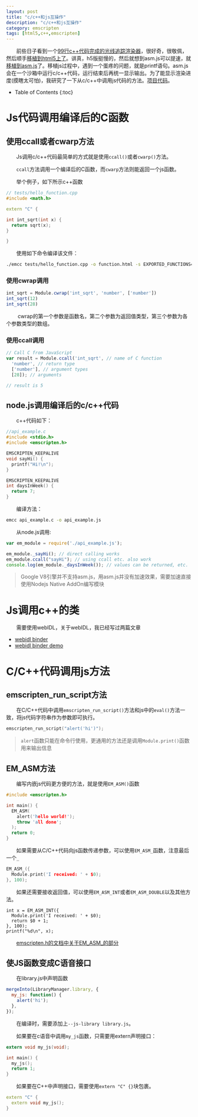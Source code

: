 ```yaml
---
layout: post
title: "c/c++和js互操作"
description: "c/c++和js互操作"
category: emscripten
tags: [html5,c++,emscripten]
---
```


&#160; &#160; &#160; &#160;前些日子看到一个[99行c++代码完成的光线追踪渲染器](http://www.kevinbeason.com/smallpt/)，很好奇，很敬佩，然后顺手[移植到html5上了](http://aicdg.com/miniRayTracing/smallpt.html?spp=100)。讲真，h5版挺慢的，然后就想到asm.js可以提速，就[移植到asm.js](http://aicdg.com/miniRayTracing/smallpt-asmjs/smallpt.html?spp=100)了。移植js过程中，遇到一个蛋疼的问题，就是printf语句。asm.js会在一个沙箱中运行c/c++代码，运行结束后再统一显示输出。为了能显示渲染进度(摸瞎太可怕)，我研究了一下从c/c++中调用js代码的方法。[项目代码](https://github.com/THISISAGOODNAME/miniRayTracing)。

<!-- more -->

* Table of Contents
{:toc}

# Js代码调用编译后的C函数

## 使用ccall或者cwarp方法

&#160; &#160; &#160; &#160;Js调用c/c++代码最简单的方式就是使用`ccall()`或者`cwarp()`方法。

&#160; &#160; &#160; &#160;`ccall`方法调用一个编译后的C函数，而`cwarp`方法则能返回一个js函数。

&#160; &#160; &#160; &#160;举个例子，如下所示c++函数

```c++
// tests/hello_function.cpp
#include <math.h>

extern "C" {

int int_sqrt(int x) {
  return sqrt(x);
}

}
```

&#160; &#160; &#160; &#160;使用如下命令编译该文件：

```bash
./emcc tests/hello_function.cpp -o function.html -s EXPORTED_FUNCTIONS="['_int_sqrt']"
```

### 使用cwrap调用

```js
int_sqrt = Module.cwrap('int_sqrt', 'number', ['number'])
int_sqrt(12)
int_sqrt(28)
```

&#160; &#160; &#160; &#160; cwrap的第一个参数是函数名，第二个参数为返回值类型，第三个参数为各个参数类型的数组。

### 使用ccall调用

```js
// Call C from JavaScript
var result = Module.ccall('int_sqrt', // name of C function
  'number', // return type
  ['number'], // argument types
  [28]); // arguments

// result is 5
```

## node.js调用编译后的c/c++代码

&#160; &#160; &#160; &#160;c++代码如下：

```c++
//api_example.c
#include <stdio.h>
#include <emscripten.h>

EMSCRIPTEN_KEEPALIVE
void sayHi() {
  printf("Hi!\n");
}

EMSCRIPTEN_KEEPALIVE
int daysInWeek() {
  return 7;
}
```

&#160; &#160; &#160; &#160;编译方法：

```bash
emcc api_example.c -o api_example.js
```

&#160; &#160; &#160; &#160;从node.js调用:

```js
var em_module = require('./api_example.js');

em_module._sayHi(); // direct calling works
em_module.ccall("sayHi"); // using ccall etc. also work
console.log(em_module._daysInWeek()); // values can be returned, etc.
```

> Google V8引擎并不支持asm.js，用asm.js并没有加速效果，需要加速直接使用Nodejs Native AddOn编写模块

# Js调用c++的类

&#160; &#160; &#160; &#160;需要使用webIDL，关于webIDL，我已经写过两篇文章

- [webidl binder](http://aicdg.com/emscripten/2016/02/20/webidl-binder.html)
- [webidl binder demo](http://aicdg.com/emscripten/2016/02/22/webidl-binder-demo.html)

# C/C++代码调用js方法

## emscripten\_run\_script方法

&#160; &#160; &#160; &#160;在C/C++代码中调用`emscripten_run_script()`方法和js中的`eval()`方法一致，将js代码字符串作为参数即可执行。

```c++
emscripten_run_script("alert('hi')");
```

> `alert`函数只能在命令行使用，更通用的方法还是调用`Module.print()`函数用来输出信息

## EM\_ASM方法

&#160; &#160; &#160; &#160;编写内嵌js代码更方便的方法，就是使用`EM_ASM()`函数

```c++
#include <emscripten.h>

int main() {
  EM_ASM(
    alert('hello world!');
    throw 'all done';
  );
  return 0;
}
```

&#160; &#160; &#160; &#160;如果需要从C/C++代码向js函数传递参数，可以使用`EM_ASM_`函数，注意最后一个`_`

```c++
EM_ASM_({
  Module.print('I received: ' + $0);
}, 100);
```

&#160; &#160; &#160; &#160;如果还需要接收返回值，可以使用`EM_ASM_INT`或者`EM_ASM_DOUBLE`以及其他方法。

```
int x = EM_ASM_INT({
  Module.print('I received: ' + $0);
  return $0 + 1;
}, 100);
printf("%d\n", x);
```

&#160; &#160; &#160; &#160;[emscripten.h的文档中关于EM_ASM_的部分](http://kripken.github.io/emscripten-site/docs/api_reference/emscripten.h.html#c.EM_ASM_)

## 使JS函数变成C语音接口

&#160; &#160; &#160; &#160;在library.js中声明函数

```js
mergeInto(LibraryManager.library, {
  my_js: function() {
    alert('hi');
  },
});
```

&#160; &#160; &#160; &#160;在编译时，需要添加上`--js-library library.js`。

&#160; &#160; &#160; &#160;如果要在c语音中调用`my_js`函数，只需要用extern声明接口：

```c
extern void my_js(void);

int main() {
  my_js();
  return 1;
}
```

&#160; &#160; &#160; &#160;如果要在C++中声明接口，需要使用`extern "C" {}`块包裹。

```c++
extern "C" {
  extern void my_js();
}
```